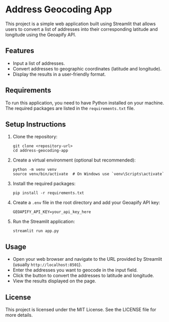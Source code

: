 # Address Geocoding App

This project is a simple web application built using Streamlit that allows users to convert a list of addresses into their corresponding latitude and longitude using the Geoapify API.

## Features

- Input a list of addresses.
- Convert addresses to geographic coordinates (latitude and longitude).
- Display the results in a user-friendly format.

## Requirements

To run this application, you need to have Python installed on your machine. The required packages are listed in the `requirements.txt` file.

## Setup Instructions

1. Clone the repository:

   ```
   git clone <repository-url>
   cd address-geocoding-app
   ```

2. Create a virtual environment (optional but recommended):

   ```
   python -m venv venv
   source venv/bin/activate  # On Windows use `venv\Scripts\activate`
   ```

3. Install the required packages:

   ```
   pip install -r requirements.txt
   ```

4. Create a `.env` file in the root directory and add your Geoapify API key:

   ```
   GEOAPIFY_API_KEY=your_api_key_here
   ```

5. Run the Streamlit application:

   ```
   streamlit run app.py
   ```

## Usage

- Open your web browser and navigate to the URL provided by Streamlit (usually `http://localhost:8501`).
- Enter the addresses you want to geocode in the input field.
- Click the button to convert the addresses to latitude and longitude.
- View the results displayed on the page.

## License

This project is licensed under the MIT License. See the LICENSE file for more details.